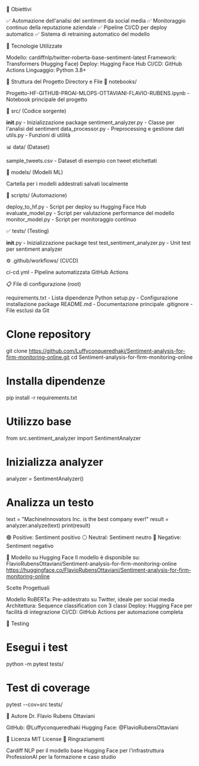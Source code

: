 🎯 Obiettivi

✅ Automazione dell'analisi del sentiment da social media
✅ Monitoraggio continuo della reputazione aziendale
✅ Pipeline CI/CD per deploy automatico
✅ Sistema di retraining automatico del modello

🔧 Tecnologie Utilizzate

Modello: cardiffnlp/twitter-roberta-base-sentiment-latest
Framework: Transformers (Hugging Face)
Deploy: Hugging Face Hub
CI/CD: GitHub Actions
Linguaggio: Python 3.8+

📂 Struttura del Progetto
Directory e File
📓 notebooks/

Progetto-HF-GITHUB-PROAI-MLOPS-OTTAVIANI-FLAVIO-RUBENS.ipynb - Notebook principale del progetto

🐍 src/ (Codice sorgente)

__init__.py - Inizializzazione package
sentiment_analyzer.py - Classe per l'analisi del sentiment
data_processor.py - Preprocessing e gestione dati
utils.py - Funzioni di utilità

📊 data/ (Dataset)

sample_tweets.csv - Dataset di esempio con tweet etichettati

🤖 models/ (Modelli ML)

Cartella per i modelli addestrati salvati localmente

🔧 scripts/ (Automazione)

deploy_to_hf.py - Script per deploy su Hugging Face Hub
evaluate_model.py - Script per valutazione performance del modello
monitor_model.py - Script per monitoraggio continuo

✅ tests/ (Testing)

__init__.py - Inizializzazione package test
test_sentiment_analyzer.py - Unit test per sentiment analyzer

⚙️ .github/workflows/ (CI/CD)

ci-cd.yml - Pipeline automatizzata GitHub Actions

📋 File di configurazione (root)

requirements.txt - Lista dipendenze Python
setup.py - Configurazione installazione package
README.md - Documentazione principale
.gitignore - File esclusi da Git

# Clone repository
git clone https://github.com/Luffyconqueredhaki/Sentiment-analysis-for-firm-monitoring-online.git
cd Sentiment-analysis-for-firm-monitoring-online

# Installa dipendenze
pip install -r requirements.txt

# Utilizzo base
from src.sentiment_analyzer import SentimentAnalyzer

# Inizializza analyzer
analyzer = SentimentAnalyzer()

# Analizza un testo
text = "MachineInnovators Inc. is the best company ever!"
result = analyzer.analyze(text)
print(result)

🟢 Positive: Sentiment positivo
⚪ Neutral: Sentiment neutro
🔴 Negative: Sentiment negativo

🤗 Modello su Hugging Face
Il modello è disponibile su: FlavioRubensOttaviani/Sentiment-analysis-for-firm-monitoring-online
https://huggingface.co/FlavioRubensOttaviani/Sentiment-analysis-for-firm-monitoring-online

Scelte Progettuali

Modello RoBERTa: Pre-addestrato su Twitter, ideale per social media
Architettura: Sequence classification con 3 classi
Deploy: Hugging Face per facilità di integrazione
CI/CD: GitHub Actions per automazione completa

🧪 Testing
# Esegui i test
python -m pytest tests/

# Test di coverage
pytest --cov=src tests/

👥 Autore
Dr. Flavio Rubens Ottaviani

GitHub: @Luffyconqueredhaki
Hugging Face: @FlavioRubensOttaviani

📄 Licenza
MIT License
🙏 Ringraziamenti

Cardiff NLP per il modello base
Hugging Face per l'infrastruttura
ProfessionAI per la formazione e caso studio
